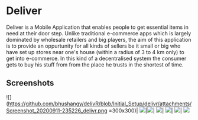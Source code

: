 # Deliver
Deliver is a Mobile Application that enables people to get essential items in need at their door step.
Unlike traditional e-commerce apps which is largely dominated by wholesale retailers and big players,
the aim of this application is to provide an oppurtunity for all kinds of sellers be it small or big who 
have set up stores near one's house (within a radius of 3 to 4 km only) to get into e-commerce.
In this kind of a decentralised system the consumer gets to buy his stuff from 
from the place he trusts in the shortest of time.


## Screenshots

![](https://github.com/bhushangy/delivR/blob/Initial_Setup/delivr/attachments/Screenshot_20200911-235226_delivr.png =300x300)|
![](https://github.com/bhushangy/delivR/blob/Initial_Setup/delivr/attachments/Screenshot_20200911-235233_delivr.png)|![](https://github.com/bhushangy/delivR/blob/Initial_Setup/delivr/attachments/Screenshot_20200911-235242_delivr.png)|
![](https://github.com/bhushangy/delivR/blob/Initial_Setup/delivr/attachments/Screenshot_20200911-235350_delivr.png)|
![](https://github.com/bhushangy/delivR/blob/Initial_Setup/delivr/attachments/Screenshot_20200911-235401_delivr.png)|
![](https://github.com/bhushangy/delivR/blob/Initial_Setup/delivr/attachments/Screenshot_20200911-235409_delivr.png)|
![](https://github.com/bhushangy/delivR/blob/Initial_Setup/delivr/attachments/Screenshot_20200911-235417_delivr.png)

